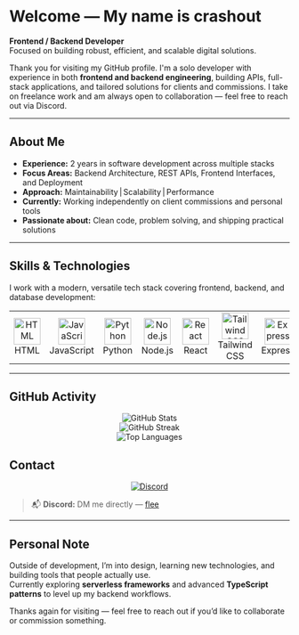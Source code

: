 # Welcome — My name is **crashout**

**Frontend / Backend Developer**  
Focused on building robust, efficient, and scalable digital solutions.

Thank you for visiting my GitHub profile. I'm a solo developer with experience in both **frontend and backend engineering**, building APIs, full-stack applications, and tailored solutions for clients and commissions. I take on freelance work and am always open to collaboration — feel free to reach out via Discord.

---

## About Me

- **Experience:** 2 years in software development across multiple stacks  
- **Focus Areas:** Backend Architecture, REST APIs, Frontend Interfaces, and Deployment  
- **Approach:** Maintainability | Scalability | Performance  
- **Currently:** Working independently on client commissions and personal tools  
- **Passionate about:** Clean code, problem solving, and shipping practical solutions  

---

## Skills & Technologies

I work with a modern, versatile tech stack covering frontend, backend, and database development:

<table>
  <tr>
    <td align="center" width="80">
      <img src="https://skillicons.dev/icons?i=html" width="48" alt="HTML" /><br />
      HTML
    </td>
    <td align="center" width="80">
      <img src="https://skillicons.dev/icons?i=js" width="48" alt="JavaScript" /><br />
      JavaScript
    </td>
    <td align="center" width="80">
      <img src="https://skillicons.dev/icons?i=python" width="48" alt="Python" /><br />
      Python
    </td>
    <td align="center" width="80">
      <img src="https://skillicons.dev/icons?i=nodejs" width="48" alt="Node.js" /><br />
      Node.js
    </td>
    <td align="center" width="80">
      <img src="https://skillicons.dev/icons?i=react" width="48" alt="React" /><br />
      React
    </td>
    <td align="center" width="80">
      <img src="https://skillicons.dev/icons?i=tailwind" width="48" alt="Tailwind CSS" /><br />
      Tailwind CSS
    </td>
    <td align="center" width="80">
      <img src="https://skillicons.dev/icons?i=express" width="48" alt="Express" /><br />
      Express
    </td>
    <td align="center" width="80">
      <img src="https://skillicons.dev/icons?i=postgres" width="48" alt="PostgreSQL" /><br />
      PostgreSQL
    </td>
  </tr>
</table>

---

## GitHub Activity

<p align="center">
  <img src="https://github-readme-stats.vercel.app/api?username=flee&show_icons=true&theme=radical" alt="GitHub Stats" />
  <br />
  <img src="https://github-readme-streak-stats.herokuapp.com/?user=flee&theme=radical" alt="GitHub Streak" />
  <br />
  <img src="https://github-readme-stats.vercel.app/api/top-langs/?username=flee&layout=compact&theme=radical" alt="Top Languages" />
</p>


## Contact

<p align="center">
  <a href="https://discord.com/users/1273846808354754595" target="_blank" rel="noopener noreferrer">
    <img src="https://img.shields.io/badge/Discord-5865F2?style=flat&logo=discord&logoColor=white" alt="Discord" />
  </a>
</p>

> 📬 **Discord:** DM me directly — [flee](https://discord.com/users/1273846808354754595)

---

## Personal Note

Outside of development, I’m into design, learning new technologies, and building tools that people actually use.  
Currently exploring **serverless frameworks** and advanced **TypeScript patterns** to level up my backend workflows.

Thanks again for visiting — feel free to reach out if you’d like to collaborate or commission something.
